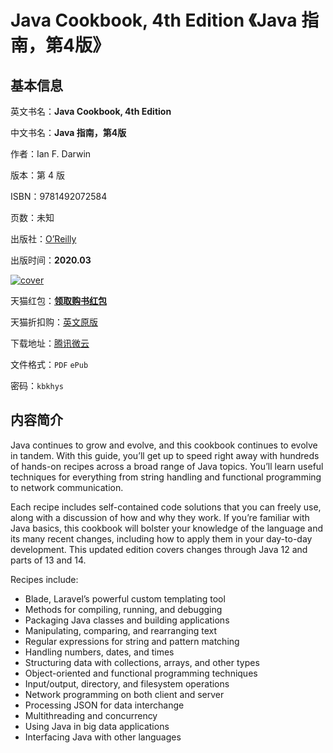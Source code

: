 # Java Cookbook, 4th Edition 《Java 指南，第4版》

## 基本信息

英文书名：**Java Cookbook, 4th Edition**

中文书名：**Java 指南，第4版**

作者：Ian F. Darwin

版本：第 4 版

ISBN：9781492072584

页数：未知

出版社：[O’Reilly](https://www.oreilly.com/library/view/java-cookbook-4th/9781492072577/)

出版时间：**2020.03**

<a title="点击购买正版纸质图书" target="_blank" href="https://s.click.taobao.com/geuYdXu">
<img :src="$withBase('/images/java_cookbook.jpg')" alt="cover">
</a>

天猫红包：[**领取购书红包**](https://s.click.taobao.com/Quh5qXu)

天猫折扣购：[英文原版](https://s.click.taobao.com/geuYdXu)

下载地址：[腾讯微云](https://share.weiyun.com/S8APZBsl)

文件格式：`PDF` `ePub`

密码：`kbkhys`

## 内容简介

Java continues to grow and evolve, and this cookbook continues to evolve in tandem. With this guide, you’ll get up to speed right away with hundreds of hands-on recipes across a broad range of Java topics. You’ll learn useful techniques for everything from string handling and functional programming to network communication.

Each recipe includes self-contained code solutions that you can freely use, along with a discussion of how and why they work. If you’re familiar with Java basics, this cookbook will bolster your knowledge of the language and its many recent changes, including how to apply them in your day-to-day development. This updated edition covers changes through Java 12 and parts of 13 and 14.

Recipes include:

- Blade, Laravel’s powerful custom templating tool
- Methods for compiling, running, and debugging
- Packaging Java classes and building applications
- Manipulating, comparing, and rearranging text
- Regular expressions for string and pattern matching
- Handling numbers, dates, and times
- Structuring data with collections, arrays, and other types
- Object-oriented and functional programming techniques
- Input/output, directory, and filesystem operations
- Network programming on both client and server
- Processing JSON for data interchange
- Multithreading and concurrency
- Using Java in big data applications
- Interfacing Java with other languages
